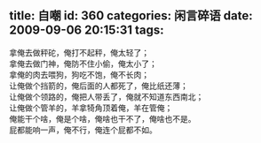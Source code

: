 title: 自嘲
id: 360
categories: 闲言碎语
date: 2009-09-06 20:15:31
tags:
---

拿俺去做秤砣，俺打不起秤，俺太轻了；
</br>拿俺去做门神，俺防不住小偷，俺太小了；
</br>拿俺的肉去喂狗，狗吃不饱，俺不长肉；
</br>让俺做个挡箭的，俺后面的人都死了，俺比纸还薄；
</br>让俺做个领路的，俺把人带丢了，俺就不知道东西南北；
</br>让俺做个管羊的，羊拿犄角顶着俺，羊在管俺；
</br>俺能干个啥，俺是个啥，俺啥也干不了，俺啥也不是。
</br>屁都能响一声，俺不行，俺连个屁都不如。

